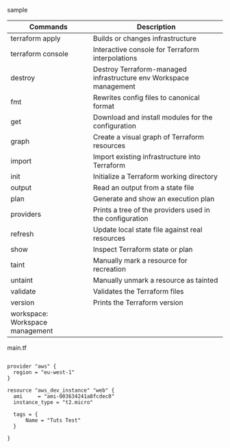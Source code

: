 

sample



| Commands  | Description |
| ------------- | ------------- |
| terraform apply | Builds or changes infrastructure |
| terraform console | Interactive console for Terraform interpolations |
| destroy | Destroy Terraform-managed infrastructure env Workspace management|
| fmt | Rewrites config files to canonical format|
| get | Download and install modules for the configuration|
| graph |Create a visual graph of Terraform resources|
| import | Import existing infrastructure into Terraform|
| init |Initialize a Terraform working directory|
| output | Read an output from a state file|
| plan | Generate and show an execution plan|
| providers | Prints a tree of the providers used in the configuration|
| refresh | Update local state file against real resources|
|show | Inspect Terraform state or plan|
| taint | Manually mark a resource for recreation|
| untaint | Manually unmark a resource as tainted|
| validate | Validates the Terraform files|
| version| Prints the Terraform version|
| workspace: Workspace management |







main.tf

```

provider "aws" {
  region = "eu-west-1"
}

resource "aws_dev_instance" "web" {
  ami     = "ami-003634241a8fcdec0"
  instance_type = "t2.micro"
  
  tags = {
      Name = "Tuts Test"
  }
  
}

```
